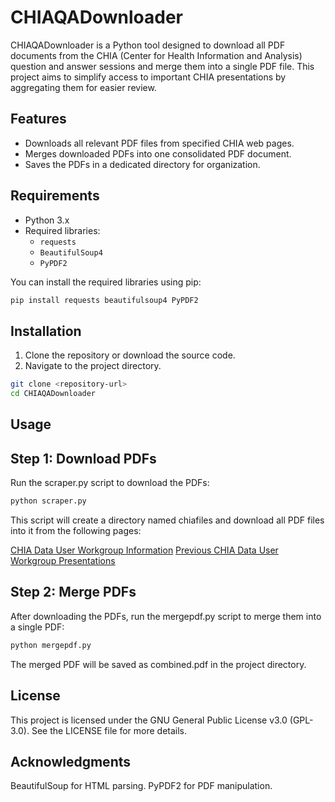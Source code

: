 # CHIAQADownloader

CHIAQADownloader is a Python tool designed to download all PDF documents from the CHIA (Center for Health Information and Analysis) question and answer sessions and merge them into a single PDF file. This project aims to simplify access to important CHIA presentations by aggregating them for easier review.

## Features

- Downloads all relevant PDF files from specified CHIA web pages.
- Merges downloaded PDFs into one consolidated PDF document.
- Saves the PDFs in a dedicated directory for organization.

## Requirements

- Python 3.x
- Required libraries:
  - `requests`
  - `BeautifulSoup4`
  - `PyPDF2`

You can install the required libraries using pip:

```bash
pip install requests beautifulsoup4 PyPDF2
```
## Installation

1. Clone the repository or download the source code.
2. Navigate to the project directory.

```bash
git clone <repository-url>
cd CHIAQADownloader
```

## Usage

## Step 1: Download PDFs
Run the scraper.py script to download the PDFs:
```bash
python scraper.py
```

This script will create a directory named chiafiles and download all PDF files into it from the following pages:

[CHIA Data User Workgroup Information](https://www.chiamass.gov/chia-data-user-workgroup-information/)
[Previous CHIA Data User Workgroup Presentations](https://www.chiamass.gov/previous-chia-data-user-workgroup-presentations/)

## Step 2: Merge PDFs
After downloading the PDFs, run the mergepdf.py script to merge them into a single PDF:

```bash
python mergepdf.py
```

The merged PDF will be saved as combined.pdf in the project directory.

## License

This project is licensed under the GNU General Public License v3.0 (GPL-3.0). See the LICENSE file for more details.

## Acknowledgments

BeautifulSoup for HTML parsing.
PyPDF2 for PDF manipulation.










